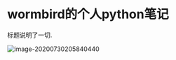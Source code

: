 # wormbird的个人python笔记

标题说明了一切.

![image-20200730205840440](https://gitee.com/wormbird/img4md/raw/master/imgs/image-20200730205840440.png)